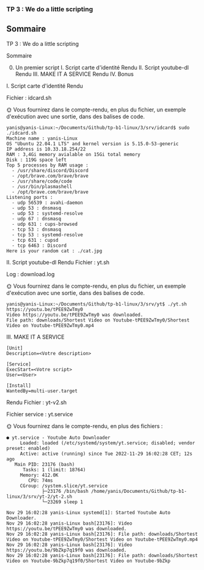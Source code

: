 ### TP 3 : We do a little scripting

## Sommaire

TP 3 : We do a little scripting

Sommaire

0. Un premier script
I. Script carte d'identité
Rendu
II. Script youtube-dl
Rendu
III. MAKE IT A SERVICE
Rendu
IV. Bonus

I. Script carte d'identité
Rendu

Fichier : idcard.sh

🌞 Vous fournirez dans le compte-rendu, en plus du fichier, un exemple d'exécution avec une sortie, dans des balises de code.

````
yanis@yanis-Linux:~/Documents/Github/tp-b1-linux/3/srv/idcard$ sudo ./idcard.sh 
Machine name : yanis-Linux
OS "Ubuntu 22.04.1 LTS" and kernel version is 5.15.0-53-generic
IP address is 10.33.18.254/22
RAM : 3,4Gi memory avialable on 15Gi total memory
Disk : 119G space left
Top 5 processes by RAM usage :
  - /usr/share/discord/Discord
  - /opt/brave.com/brave/brave
  - /usr/share/code/code
  - /usr/bin/plasmashell
  - /opt/brave.com/brave/brave
Listening ports :
  - udp 56539 : avahi-daemon
  - udp 53 : dnsmasq
  - udp 53 : systemd-resolve
  - udp 67 : dnsmasq
  - udp 631 : cups-browsed
  - tcp 53 : dnsmasq
  - tcp 53 : systemd-resolve
  - tcp 631 : cupsd
  - tcp 6463 : Discord
Here is your random cat : ./cat.jpg
````
II. Script youtube-dl
Rendu
Fichier : yt.sh

Log : download.log

🌞 Vous fournirez dans le compte-rendu, en plus du fichier, un exemple d'exécution avec une sortie, dans des balises de code.
````
yanis@yanis-Linux:~/Documents/Github/tp-b1-linux/3/srv/yt$ ./yt.sh https://youtu.be/tPEE9ZwTmy0
Video https://youtu.be/tPEE9ZwTmy0 was downloaded.
File path: downloads/Shortest Video on Youtube-tPEE9ZwTmy0/Shortest Video on Youtube-tPEE9ZwTmy0.mp4
````
III. MAKE IT A SERVICE
````
[Unit]
Description=<Votre description>

[Service]
ExecStart=<Votre script>
User=<User>

[Install]
WantedBy=multi-user.target
````
Rendu
Fichier : yt-v2.sh

Fichier service : yt.service

🌞 Vous fournirez dans le compte-rendu, en plus des fichiers :

````
● yt.service - Youtube Auto Downloader
     Loaded: loaded (/etc/systemd/system/yt.service; disabled; vendor preset: enabled)
     Active: active (running) since Tue 2022-11-29 16:02:28 CET; 12s ago
   Main PID: 23176 (bash)
      Tasks: 1 (limit: 18764)
     Memory: 412.0K
        CPU: 74ms
     CGroup: /system.slice/yt.service
             ├─23176 /bin/bash /home/yanis/Documents/Github/tp-b1-linux/3/srv/yt-2/yt-2.sh
             └─23269 sleep 1
````
````
Nov 29 16:02:28 yanis-Linux systemd[1]: Started Youtube Auto Downloader.
Nov 29 16:02:28 yanis-Linux bash[23176]: Video https://youtu.be/tPEE9ZwTmy0 was downloaded.
Nov 29 16:02:28 yanis-Linux bash[23176]: File path: downloads/Shortest Video on Youtube-tPEE9ZwTmy0/Shortest Video on Youtube-tPEE9ZwTmy0.mp4
Nov 29 16:02:28 yanis-Linux bash[23176]: Video https://youtu.be/9bZkp7q19f0 was downloaded.
Nov 29 16:02:28 yanis-Linux bash[23176]: File path: downloads/Shortest Video on Youtube-9bZkp7q19f0/Shortest Video on Youtube-9bZkp
````